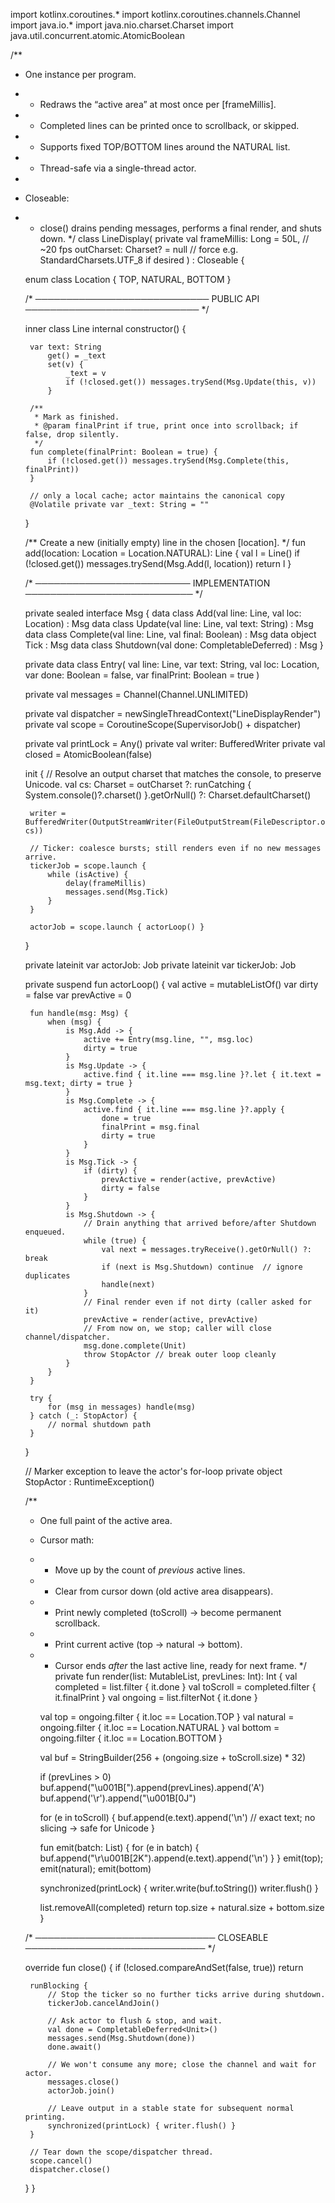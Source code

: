 import kotlinx.coroutines.*
import kotlinx.coroutines.channels.Channel
import java.io.*
import java.nio.charset.Charset
import java.util.concurrent.atomic.AtomicBoolean

/**
 * One instance per program.
 * - Redraws the “active area” at most once per [frameMillis].
 * - Completed lines can be printed once to scrollback, or skipped.
 * - Supports fixed TOP/BOTTOM lines around the NATURAL list.
 * - Thread-safe via a single-thread actor.
 *
 * Closeable:
 * - close() drains pending messages, performs a final render, and shuts down.
 */
class LineDisplay(
    private val frameMillis: Long = 50L,                           // ~20 fps
    outCharset: Charset? = null                                    // force e.g. StandardCharsets.UTF_8 if desired
) : Closeable {

    enum class Location { TOP, NATURAL, BOTTOM }

    /* ──────────────────────────── PUBLIC API ──────────────────────────── */

    inner class Line internal constructor() {

        var text: String
            get() = _text
            set(v) {
                _text = v
                if (!closed.get()) messages.trySend(Msg.Update(this, v))
            }

        /**
         * Mark as finished.
         * @param finalPrint if true, print once into scrollback; if false, drop silently.
         */
        fun complete(finalPrint: Boolean = true) {
            if (!closed.get()) messages.trySend(Msg.Complete(this, finalPrint))
        }

        // only a local cache; actor maintains the canonical copy
        @Volatile private var _text: String = ""
    }

    /** Create a new (initially empty) line in the chosen [location]. */
    fun add(location: Location = Location.NATURAL): Line {
        val l = Line()
        if (!closed.get()) messages.trySend(Msg.Add(l, location))
        return l
    }

    /* ───────────────────────── IMPLEMENTATION ─────────────────────────── */

    private sealed interface Msg {
        data class Add(val line: Line, val loc: Location) : Msg
        data class Update(val line: Line, val text: String) : Msg
        data class Complete(val line: Line, val final: Boolean) : Msg
        data object Tick : Msg
        data class Shutdown(val done: CompletableDeferred<Unit>) : Msg
    }

    private data class Entry(
        val line: Line,
        var text: String,
        val loc: Location,
        var done: Boolean = false,
        var finalPrint: Boolean = true
    )

    private val messages = Channel<Msg>(Channel.UNLIMITED)

    private val dispatcher = newSingleThreadContext("LineDisplayRender")
    private val scope = CoroutineScope(SupervisorJob() + dispatcher)

    private val printLock = Any()
    private val writer: BufferedWriter
    private val closed = AtomicBoolean(false)

    init {
        // Resolve an output charset that matches the console, to preserve Unicode.
        val cs: Charset = outCharset
            ?: runCatching { System.console()?.charset() }.getOrNull()
            ?: Charset.defaultCharset()

        writer = BufferedWriter(OutputStreamWriter(FileOutputStream(FileDescriptor.out), cs))

        // Ticker: coalesce bursts; still renders even if no new messages arrive.
        tickerJob = scope.launch {
            while (isActive) {
                delay(frameMillis)
                messages.send(Msg.Tick)
            }
        }

        actorJob = scope.launch { actorLoop() }
    }

    private lateinit var actorJob: Job
    private lateinit var tickerJob: Job

    private suspend fun actorLoop() {
        val active = mutableListOf<Entry>()
        var dirty = false
        var prevActive = 0

        fun handle(msg: Msg) {
            when (msg) {
                is Msg.Add -> {
                    active += Entry(msg.line, "", msg.loc)
                    dirty = true
                }
                is Msg.Update -> {
                    active.find { it.line === msg.line }?.let { it.text = msg.text; dirty = true }
                }
                is Msg.Complete -> {
                    active.find { it.line === msg.line }?.apply {
                        done = true
                        finalPrint = msg.final
                        dirty = true
                    }
                }
                is Msg.Tick -> {
                    if (dirty) {
                        prevActive = render(active, prevActive)
                        dirty = false
                    }
                }
                is Msg.Shutdown -> {
                    // Drain anything that arrived before/after Shutdown enqueued.
                    while (true) {
                        val next = messages.tryReceive().getOrNull() ?: break
                        if (next is Msg.Shutdown) continue  // ignore duplicates
                        handle(next)
                    }
                    // Final render even if not dirty (caller asked for it)
                    prevActive = render(active, prevActive)
                    // From now on, we stop; caller will close channel/dispatcher.
                    msg.done.complete(Unit)
                    throw StopActor // break outer loop cleanly
                }
            }
        }

        try {
            for (msg in messages) handle(msg)
        } catch (_: StopActor) {
            // normal shutdown path
        }
    }

    // Marker exception to leave the actor's for-loop
    private object StopActor : RuntimeException()

    /**
     * One full paint of the active area.
     * Cursor math:
     *  - Move up by the count of *previous* active lines.
     *  - Clear from cursor down (old active area disappears).
     *  - Print newly completed (toScroll) → become permanent scrollback.
     *  - Print current active (top → natural → bottom).
     *  - Cursor ends *after* the last active line, ready for next frame.
     */
    private fun render(list: MutableList<Entry>, prevLines: Int): Int {
        val completed = list.filter { it.done }
        val toScroll = completed.filter { it.finalPrint }
        val ongoing = list.filterNot { it.done }

        val top = ongoing.filter { it.loc == Location.TOP }
        val natural = ongoing.filter { it.loc == Location.NATURAL }
        val bottom = ongoing.filter { it.loc == Location.BOTTOM }

        val buf = StringBuilder(256 + (ongoing.size + toScroll.size) * 32)

        if (prevLines > 0) buf.append("\u001B[").append(prevLines).append('A')
        buf.append('\r').append("\u001B[0J")

        for (e in toScroll) {
            buf.append(e.text).append('\n')         // exact text; no slicing → safe for Unicode
        }

        fun emit(batch: List<Entry>) {
            for (e in batch) {
                buf.append("\r\u001B[2K").append(e.text).append('\n')
            }
        }
        emit(top); emit(natural); emit(bottom)

        synchronized(printLock) {
            writer.write(buf.toString())
            writer.flush()
        }

        list.removeAll(completed)
        return top.size + natural.size + bottom.size
    }

    /* ───────────────────────────── CLOSEABLE ───────────────────────────── */

    override fun close() {
        if (!closed.compareAndSet(false, true)) return

        runBlocking {
            // Stop the ticker so no further ticks arrive during shutdown.
            tickerJob.cancelAndJoin()

            // Ask actor to flush & stop, and wait.
            val done = CompletableDeferred<Unit>()
            messages.send(Msg.Shutdown(done))
            done.await()

            // We won't consume any more; close the channel and wait for actor.
            messages.close()
            actorJob.join()

            // Leave output in a stable state for subsequent normal printing.
            synchronized(printLock) { writer.flush() }
        }

        // Tear down the scope/dispatcher thread.
        scope.cancel()
        dispatcher.close()
    }
}
